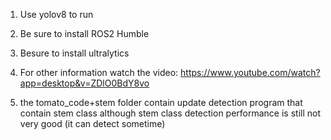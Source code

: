 

   1.  Use yolov8 to run

   2.  Be sure to install ROS2 Humble

   3.  Besure to install ultralytics

   4.  For other information watch the video: https://www.youtube.com/watch?app=desktop&v=ZDlO0BdY8vo

   5.  the tomato_code+stem folder contain update detection program that contain stem class although stem class detection performance is still not very good (it can detect sometime)


